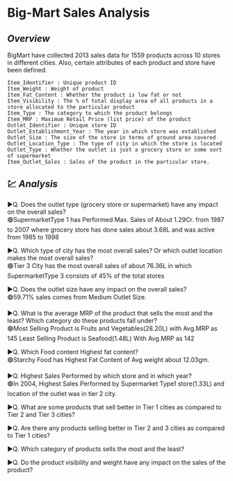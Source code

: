 # Big-Mart Sales Analysis
## _Overview_

BigMart have collected 2013 sales data for 1559 products across 10 stores in different cities. 
Also, certain attributes of each product and store have been defined. 
```
Item_Identifier : Unique product ID
Item_Weight : Weight of product
Item_Fat_Content : Whether the product is low fat or not
Item_Visibility : The % of total display area of all products in a store allocated to the particular product
Item_Type : The category to which the product belongs
Item_MRP : Maximum Retail Price (list price) of the product
Outlet_Identifier : Unique store ID
Outlet_Establishment_Year : The year in which store was established
Outlet_Size : The size of the store in terms of ground area covered
Outlet_Location_Type : The type of city in which the store is located
Outlet_Type : Whether the outlet is just a grocery store or some sort of supermarket
Item_Outlet_Sales : Sales of the product in the particular store.
```
## :chart: _Analysis_ 
:arrow_forward:Q. Does the outlet type (grocery store or supermarket) have any impact on the overall sales?<br />
:green_circle:SupermarketType 1 has Performed Max. Sales of About 1.29Cr. from 1987 to 2007 where grocery store has done sales about 3.68L and was active from 1985 to 1998 

:arrow_forward:Q. Which type of city has the most overall sales? Or which outlet location makes the most overall sales?<br />
:green_circle:Tier 3 City has the most overall sales of about 76.36L in which SupermarketType 3 consists of 45% of the total stores

:arrow_forward:Q. Does the outlet size have any impact on the overall sales?<br />
:green_circle:59.71% sales comes from Medium Outlet Size.

:arrow_forward:Q. What is the average MRP of the product that sells the most and the least? Which category do these products fall under?<br />
:green_circle:Most Selling Product is Fruits and Vegetables(28.20L) with Avg.MRP as 145
Least Selling Product is Seafood(1.48L) With Avg.MRP as 142

:arrow_forward:Q. Which Food content Highest fat content?<br />
:green_circle:Starchy Food has Highest Fat Content of Avg weight about 12.03gm.

:arrow_forward:Q. Highest Sales Performed by which store and in which year?<br />
:green_circle:In 2004, Highest Sales Performed by Supermarket Type1 store(1.33L) and location of the outlet was in tier 2 city.

:arrow_forward:Q. What are some products that sell better in Tier 1 cities as compared to Tier 2 and Tier 3 cities?<br />


:arrow_forward:Q. Are there any products selling better in Tier 2 and 3 cities as compared to Tier 1 cities?<br />


:arrow_forward:Q. Which category of products sells the most and the least?<br />

:arrow_forward:Q. Do the product visibility and weight have any impact on the sales of the product?<br />
